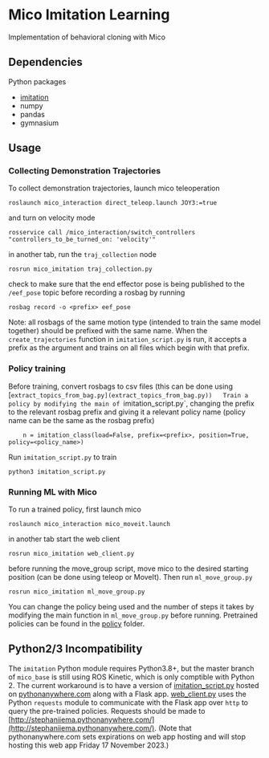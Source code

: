 # Mico Imitation Learning
Implementation of behavioral cloning with Mico
## Dependencies
Python packages
- [imitation](https://imitation.readthedocs.io/en/latest/)
- numpy
- pandas
- gymnasium

## Usage
### Collecting Demonstration Trajectories
To collect demonstration trajectories, launch mico teleoperation
```
roslaunch mico_interaction direct_teleop.launch JOY3:=true
```
and turn on velocity mode
```
rosservice call /mico_interaction/switch_controllers "controllers_to_be_turned_on: 'velocity'"  
```
in another tab, run the `traj_collection` node
```
rosrun mico_imitation traj_collection.py
```
check to make sure that the end effector pose is being published to the `/eef_pose` topic before recording a rosbag by running
```
rosbag record -o <prefix> eef_pose
```
Note: all rosbags of the same motion type (intended to train the same model together) should be prefixed with the same name. When the `create_trajectories` function in `imitation_script.py` is run, it accepts a prefix as the argument and trains on all files which begin with that prefix.

### Policy training
Before training, convert rosbags to csv files (this can be done using [`extract_topics_from_bag.py](extract_topics_from_bag.py))  
Train a policy by modifying the main of `imitation_script.py`, changing the prefix to the relevant rosbag prefix and giving it a relevant policy name (policy name can be the same as the rosbag prefix)
```
    n = imitation_class(load=False, prefix=<prefix>, position=True, policy=<policy_name>)
```
Run `imitation_script.py` to train
```
python3 imitation_script.py
```

### Running ML with Mico
To run a trained policy, first launch mico
```
roslaunch mico_interaction mico_moveit.launch
```
in another tab start the web client
```
rosrun mico_imitation web_client.py
```
before running the move_group script, move mico to the desired starting position (can be done using teleop or MoveIt). Then run `ml_move_group.py`
```
rosrun mico_imitation ml_move_group.py
```
You can change the policy being used and the number of steps it takes by modifying the main function in `ml_move_group.py` before running. Pretrained policies can be found in the [policy](policy/) folder.

## Python2/3 Incompatibility
The `imitation` Python module requires Python3.8+, but the master branch of `mico_base` is still using ROS Kinetic, which is only comptible with Python 2. The current workaround is to have a version of [imitation_script.py](src/imitation_script.py) hosted on [pythonanywhere.com](https://www.pythonanywhere.com/) along with a Flask app. [web_client.py](src/web_client.py) uses the Python `requests` module to communicate with the Flask app over `http` to query the pre-trained policies. Requests should be made to [http://stephaniiema.pythonanywhere.com/](http://stephaniiema.pythonanywhere.com/). (Note that pythonanywhere.com sets expirations on web app hosting and will stop hosting this web app Friday 17 November 2023.)
